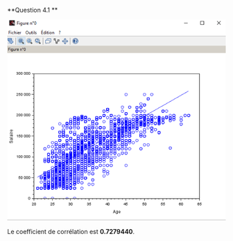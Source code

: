 **Question 4.1 **


<img src="./img/4.1.PNG"></div>


Le coefficient de corrélation est **0.7279440**.





